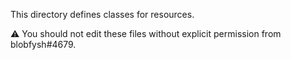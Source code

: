 This directory defines classes for resources.

⚠️ You should not edit these files without explicit permission from blobfysh#4679.
